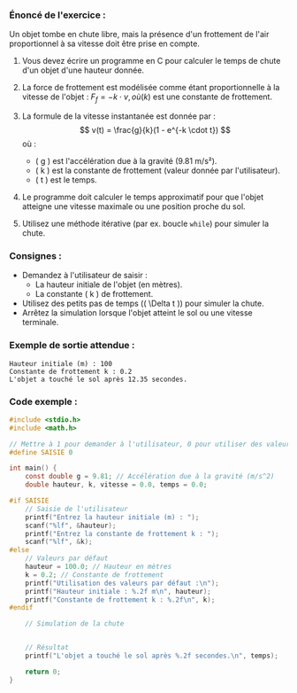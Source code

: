 ### Énoncé de l'exercice :
Un objet tombe en chute libre, mais la présence d'un frottement de l'air proportionnel à sa vitesse doit être prise en compte.

1. Vous devez écrire un programme en C pour calculer le temps de chute d'un objet d'une hauteur donnée.
2. La force de frottement est modélisée comme étant proportionnelle à la vitesse de l'objet : $F_f = -k \cdot v, où ( k )$ est une constante de frottement.
3. La formule de la vitesse instantanée est donnée par :
   $$ v(t) = \frac{g}{k}(1 - e^{-k \cdot t}) $$
   où :
   - \( g \) est l'accélération due à la gravité (9.81 m/s²).
   - \( k \) est la constante de frottement (valeur donnée par l'utilisateur).
   - \( t \) est le temps.

4. Le programme doit calculer le temps approximatif pour que l'objet atteigne une vitesse maximale ou une position proche du sol.
5. Utilisez une méthode itérative (par ex. boucle `while`) pour simuler la chute.

### Consignes :
- Demandez à l'utilisateur de saisir :
  - La hauteur initiale de l'objet (en mètres).
  - La constante \( k \) de frottement.
- Utilisez des petits pas de temps (\( \Delta t \)) pour simuler la chute.
- Arrêtez la simulation lorsque l'objet atteint le sol ou une vitesse terminale.

### Exemple de sortie attendue :
```
Hauteur initiale (m) : 100
Constante de frottement k : 0.2
L'objet a touché le sol après 12.35 secondes.
```

### Code exemple :

```c
#include <stdio.h>
#include <math.h>

// Mettre à 1 pour demander à l'utilisateur, 0 pour utiliser des valeurs par défaut
#define SAISIE 0

int main() {
    const double g = 9.81; // Accélération due à la gravité (m/s^2)
    double hauteur, k, vitesse = 0.0, temps = 0.0;

#if SAISIE
    // Saisie de l'utilisateur
    printf("Entrez la hauteur initiale (m) : ");
    scanf("%lf", &hauteur);
    printf("Entrez la constante de frottement k : ");
    scanf("%lf", &k);
#else
    // Valeurs par défaut
    hauteur = 100.0; // Hauteur en mètres
    k = 0.2; // Constante de frottement
    printf("Utilisation des valeurs par défaut :\n");
    printf("Hauteur initiale : %.2f m\n", hauteur);
    printf("Constante de frottement k : %.2f\n", k);
#endif

    // Simulation de la chute


    // Résultat
    printf("L'objet a touché le sol après %.2f secondes.\n", temps);

    return 0;
}
